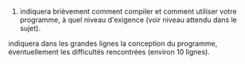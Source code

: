 1. indiquera brièvement comment compiler et comment utiliser votre programme, à quel niveau d'exigence (voir niveau attendu dans le sujet).

indiquera dans les grandes lignes la conception du programme, éventuellement les difficultés rencontrées (environ 10 lignes).
